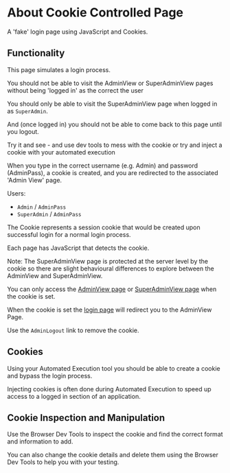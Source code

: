 # About Cookie Controlled Page

<div class="explanation">
        <p>A 'fake' login page using JavaScript and Cookies.
        </p>
</div>

## Functionality

This page simulates a login process.

You should not be able to visit the AdminView or SuperAdminView
pages without being 'logged in' as the correct the user

You should only be able to visit the SuperAdminView
page when logged in as `SuperAdmin`.

And (once logged in) you should not be able to come back to this page until you logout.

Try it and see - and use dev tools to mess with the cookie or try and inject a cookie with your automated execution

When you type in the correct username (e.g. Admin) and password (AdminPass), a cookie is created, and you are redirected to the associated 'Admin View' page.

Users:

- `Admin` / `AdminPass`
- `SuperAdmin` / `AdminPass`

The Cookie represents a session cookie that would be created upon successful login for a normal login process.

Each page has JavaScript that detects the cookie.

Note: The SuperAdminView page is protected at the server level by the cookie so there are slight behavioural differences to explore between the AdminView and SuperAdminView.

You can only access the [AdminView page](/styled/cookies/adminview.html) or [SuperAdminView page](/styled/cookies/superadminview.html) when the cookie is set.

When the cookie is set the [login page](/styled/cookies/adminlogin.html) will redirect you to the AdminView Page.

Use the `AdminLogout` link to remove the cookie.

## Cookies

Using your Automated Execution tool you should be able to create a cookie and bypass the login process.

Injecting cookies is often done during Automated Execution to speed up access to a logged in section of an application.

## Cookie Inspection and Manipulation

Use the Browser Dev Tools to inspect the cookie and find the correct format and information to add.

You can also change the cookie details and delete them using the Browser Dev Tools to help you with your testing.


